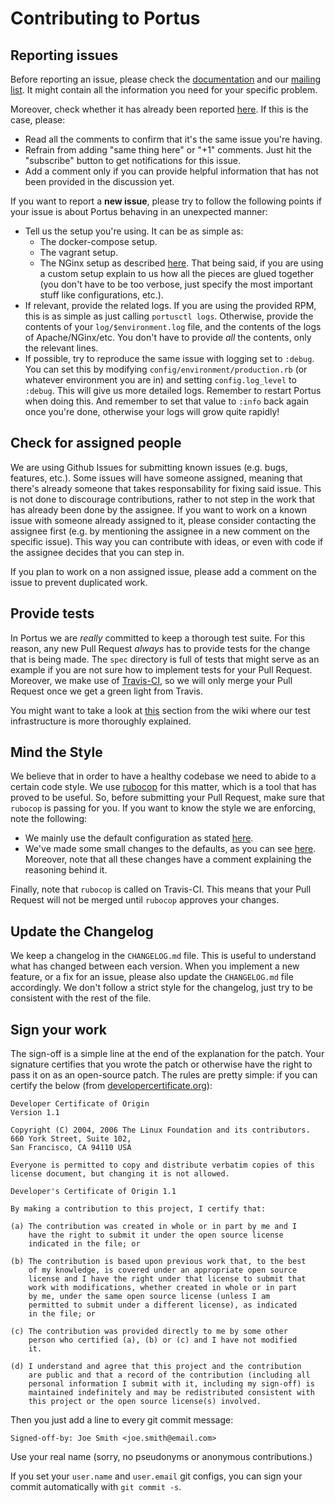 # Contributing to Portus

## Reporting issues

Before reporting an issue, please check the
[documentation](http://port.us.org/documentation.html) and our [mailing
list](https://groups.google.com/forum/#!forum/portus-dev). It might contain all
the information you need for your specific problem.

Moreover, check whether it has already been reported
[here](https://github.com/SUSE/Portus/issues). If this is the case, please:

- Read all the comments to confirm that it's the same issue you're having.
- Refrain from adding "same thing here" or "+1" comments. Just hit the
  "subscribe" button to get notifications for this issue.
- Add a comment only if you can provide helpful information that has not been
  provided in the discussion yet.

If you want to report a **new issue**, please try to follow the following
points if your issue is about Portus behaving in an unexpected manner:

- Tell us the setup you're using. It can be as simple as:
  - The docker-compose setup.
  - The vagrant setup.
  - The NGinx setup as described [here](http://port.us.org/docs/setups/3_nginx_bare_metal.html).
  That being said, if you are using a custom setup explain to us how all the
  pieces are glued together (you don't have to be too verbose, just specify the
  most important stuff like configurations, etc.).
- If relevant, provide the related logs. If you are using the provided RPM,
  this is as simple as just calling `portusctl logs`. Otherwise, provide the
  contents of your `log/$environment.log` file, and the contents of the logs of
  Apache/NGinx/etc. You don't have to provide *all* the contents, only the
  relevant lines.
- If possible, try to reproduce the same issue with logging set to `:debug`. You
  can set this by modifying `config/environment/production.rb` (or whatever
  environment you are in) and setting `config.log_level` to `:debug`. This will
  give us more detailed logs. Remember to restart Portus when doing this.
  And remember to set that value to `:info` back again once you're done,
  otherwise your logs will grow quite rapidly!

## Check for assigned people

We are using Github Issues for submitting known issues (e.g. bugs, features,
etc.). Some issues will have someone assigned, meaning that there's already
someone that takes responsability for fixing said issue. This is not done to
discourage contributions, rather to not step in the work that has already been
done by the assignee. If you want to work on a known issue with someone already
assigned to it, please consider contacting the assignee first (e.g. by
mentioning the assignee in a new comment on the specific issue). This way you
can contribute with ideas, or even with code if the assignee decides that you
can step in.

If you plan to work on a non assigned issue, please add a comment on the issue
to prevent duplicated work.

## Provide tests

In Portus we are *really* committed to keep a thorough test suite. For this
reason, any new Pull Request *always* has to provide tests for the change
that is being made. The `spec` directory is full of tests that might serve
as an example if you are not sure how to implement tests for your Pull Request.
Moreover, we make use of [Travis-CI](https://travis-ci.org/SUSE/Portus), so we
will only merge your Pull Request once we get a green light from Travis.

You might want to take a look at
[this](https://github.com/SUSE/Portus/wiki/How-we-test-Portus) section from the
wiki where our test infrastructure is more thoroughly explained.

## Mind the Style

We believe that in order to have a healthy codebase we need to abide to a
certain code style. We use [rubocop](https://github.com/bbatsov/rubocop) for
this matter, which is a tool that has proved to be useful. So, before
submitting your Pull Request, make sure that `rubocop` is passing for you.
If you want to know the style we are enforcing, note the following:

- We mainly use the default configuration as stated
[here](https://github.com/bbatsov/rubocop#defaults).
- We've made some small changes to the defaults, as you can see
[here](https://github.com/SUSE/Portus/blob/master/.rubocop.yml). Moreover, note
that all these changes have a comment explaining the reasoning behind it.

Finally, note that `rubocop` is called on Travis-CI. This means that your Pull
Request will not be merged until `rubocop` approves your changes.

## Update the Changelog

We keep a changelog in the `CHANGELOG.md` file. This is useful to understand
what has changed between each version. When you implement a new feature, or a
fix for an issue, please also update the `CHANGELOG.md` file accordingly. We
don't follow a strict style for the changelog, just try to be consistent with
the rest of the file.

## Sign your work

The sign-off is a simple line at the end of the explanation for the patch. Your
signature certifies that you wrote the patch or otherwise have the right to pass
it on as an open-source patch. The rules are pretty simple: if you can certify
the below (from [developercertificate.org](http://developercertificate.org/)):

```
Developer Certificate of Origin
Version 1.1

Copyright (C) 2004, 2006 The Linux Foundation and its contributors.
660 York Street, Suite 102,
San Francisco, CA 94110 USA

Everyone is permitted to copy and distribute verbatim copies of this
license document, but changing it is not allowed.

Developer's Certificate of Origin 1.1

By making a contribution to this project, I certify that:

(a) The contribution was created in whole or in part by me and I
    have the right to submit it under the open source license
    indicated in the file; or

(b) The contribution is based upon previous work that, to the best
    of my knowledge, is covered under an appropriate open source
    license and I have the right under that license to submit that
    work with modifications, whether created in whole or in part
    by me, under the same open source license (unless I am
    permitted to submit under a different license), as indicated
    in the file; or

(c) The contribution was provided directly to me by some other
    person who certified (a), (b) or (c) and I have not modified
    it.

(d) I understand and agree that this project and the contribution
    are public and that a record of the contribution (including all
    personal information I submit with it, including my sign-off) is
    maintained indefinitely and may be redistributed consistent with
    this project or the open source license(s) involved.
```

Then you just add a line to every git commit message:

    Signed-off-by: Joe Smith <joe.smith@email.com>

Use your real name (sorry, no pseudonyms or anonymous contributions.)

If you set your `user.name` and `user.email` git configs, you can sign your
commit automatically with `git commit -s`.
